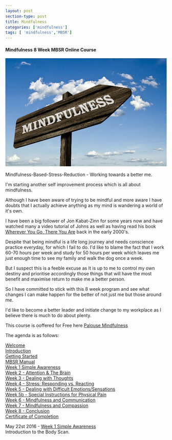 ```yaml
---
layout: post
section-type: post
title: Mindfulness
categories: ['mindfulness']
tags: [ 'mindfulness','MBSR']
---
```



#### Mindfulness 8 Week MBSR Online Course  

![Mindfulness](/img/mindfulness.jpg)  

Mindfulness-Based-Stress-Reduction - Working towards a better me. 

I'm starting another self improvement process which is all about mindfulness.  

Although I have been aware of trying to be mindful and more aware I have doubts that I actually achieve anything as my mind is wandering a world of it's own.  

I have been a big follower of Jon Kabat-Zinn for some years now and have watched many a video tutorial of Johns as well as having read his book [Wherever You Go, There You Are](http://www.amazon.com/Wherever-You-Go-There-Are/dp/1401307787) back in the early 2000's.  

Despite that being mindful is a life long journey and needs conscience practice everyday, for which I fail to do. I'd like to blame the fact that I work 60-70 hours per week and study for 50 hours per week which leaves me just enough time to see my family and walk the dog once a week. 

But I suspect this is a feeble excuse as It is up to me to control my own destiny and prioritise accordingly those things that will have the most benefit and maximise return to make me a better person.  

So I have committed to stick with this 8 week program and see what changes I can make happen for the better of not just me but those around me.  

I'd like to become a better leader and initiate change to my workplace as I believe there is much to do about plenty.  

This course is ooffered for Free here [Palouse Mindfulness](http://palousemindfulness.com/selfguidedMBSR_ataglance.html)

The agenda is as follows:

[Welcome](http://palousemindfulness.com/selfguidedMBSR.html)  
[Introduction](http://palousemindfulness.com/selfguidedMBSR_week0.html)  
[Getting Started](http://palousemindfulness.com/selfguidedMBSR_gettingstarted.html)  
[MBSR Manual](http://palousemindfulness.com/selfguidedMBSR_manual.html)  
[Week 1 Simple Awareness](http://palousemindfulness.com/selfguidedMBSR_week1.html)  
[Week 2 - Attention & The Brain](http://palousemindfulness.com/selfguidedMBSR_week2.html)  
[Week 3 - Dealing with Thoughts](http://palousemindfulness.com/selfguidedMBSR_week3.html)  
[Week 4 - Stress: Responding vs. Reacting](http://palousemindfulness.com/selfguidedMBSR_week4.html)  
[Week 5 - Dealing with Difficult Emotions/Sensations](http://palousemindfulness.com/selfguidedMBSR_week5.html)  
[Week 5b - Special Instructions for Physical Pain](http://palousemindfulness.com/selfguidedMBSR_week5-PAIN.html)  
[Week 6 - Mindfulness and Communication](http://palousemindfulness.com/selfguidedMBSR_week6.html)  
[Week 7 - Mindfulness and Compassion](http://palousemindfulness.com/selfguidedMBSR_week7.html)  
[Week 8 - Conclusion](http://palousemindfulness.com/selfguidedMBSR_week8.html)  
[Certificate of Completion](http://palousemindfulness.com/selfguidedMBSR_certificate.html)  

May 22st 2016 - [Week 1 Simple Awareness](http://palousemindfulness.com/selfguidedMBSR_week1.html)  
Introduction to the Body Scan.  
